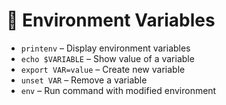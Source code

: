 # 🌱 Environment Variables

- `printenv` – Display environment variables
- `echo $VARIABLE` – Show value of a variable
- `export VAR=value` – Create new variable
- `unset VAR` – Remove a variable
- `env` – Run command with modified environment
